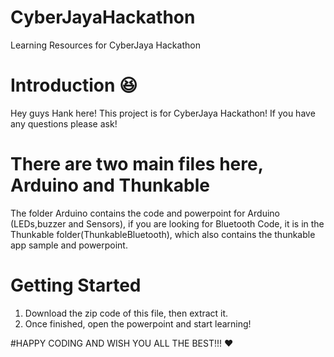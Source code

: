 # CyberJayaHackathon
Learning Resources for CyberJaya Hackathon

# Introduction :laughing:
Hey guys Hank here! This project is for CyberJaya Hackathon! If you have any questions please ask!

# There are two main files here, Arduino and Thunkable
The folder Arduino contains the code and powerpoint for Arduino (LEDs,buzzer and Sensors), if you are looking for Bluetooth Code, it is in the Thunkable folder(ThunkableBluetooth), which also contains the thunkable app sample and powerpoint.

# Getting Started
1. Download the zip code of this file, then extract it.
2. Once finished, open the powerpoint and start learning!

#HAPPY CODING AND WISH YOU ALL THE BEST!!! :heart:
